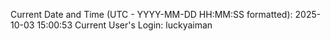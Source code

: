 Current Date and Time (UTC - YYYY-MM-DD HH:MM:SS formatted): 2025-10-03 15:00:53
Current User's Login: luckyaiman
